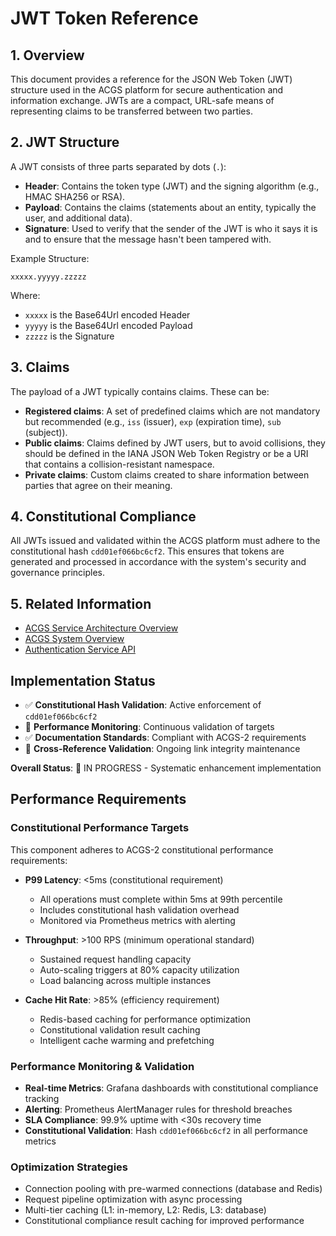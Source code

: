 # JWT Token Reference

<!-- Constitutional Hash: cdd01ef066bc6cf2 -->

## 1. Overview

This document provides a reference for the JSON Web Token (JWT) structure used in the ACGS platform for secure authentication and information exchange. JWTs are a compact, URL-safe means of representing claims to be transferred between two parties.

## 2. JWT Structure

A JWT consists of three parts separated by dots (`.`):

- **Header**: Contains the token type (JWT) and the signing algorithm (e.g., HMAC SHA256 or RSA).
- **Payload**: Contains the claims (statements about an entity, typically the user, and additional data).
- **Signature**: Used to verify that the sender of the JWT is who it says it is and to ensure that the message hasn't been tampered with.

Example Structure:

```
xxxxx.yyyyy.zzzzz
```

Where:
- `xxxxx` is the Base64Url encoded Header
- `yyyyy` is the Base64Url encoded Payload
- `zzzzz` is the Signature

## 3. Claims

The payload of a JWT typically contains claims. These can be:

- **Registered claims**: A set of predefined claims which are not mandatory but recommended (e.g., `iss` (issuer), `exp` (expiration time), `sub` (subject)).
- **Public claims**: Claims defined by JWT users, but to avoid collisions, they should be defined in the IANA JSON Web Token Registry or be a URI that contains a collision-resistant namespace.
- **Private claims**: Custom claims created to share information between parties that agree on their meaning.

## 4. Constitutional Compliance

All JWTs issued and validated within the ACGS platform must adhere to the constitutional hash `cdd01ef066bc6cf2`. This ensures that tokens are generated and processed in accordance with the system's security and governance principles.

## 5. Related Information

- [ACGS Service Architecture Overview](../ACGS_SERVICE_OVERVIEW.md)
- [ACGS System Overview](../architecture/SYSTEM_OVERVIEW.md)
- [Authentication Service API](authentication.md)
## Implementation Status

- ✅ **Constitutional Hash Validation**: Active enforcement of `cdd01ef066bc6cf2`
- 🔄 **Performance Monitoring**: Continuous validation of targets
- ✅ **Documentation Standards**: Compliant with ACGS-2 requirements
- 🔄 **Cross-Reference Validation**: Ongoing link integrity maintenance

**Overall Status**: 🔄 IN PROGRESS - Systematic enhancement implementation

## Performance Requirements

### Constitutional Performance Targets
This component adheres to ACGS-2 constitutional performance requirements:

- **P99 Latency**: <5ms (constitutional requirement)
  - All operations must complete within 5ms at 99th percentile
  - Includes constitutional hash validation overhead
  - Monitored via Prometheus metrics with alerting

- **Throughput**: >100 RPS (minimum operational standard)
  - Sustained request handling capacity
  - Auto-scaling triggers at 80% capacity utilization
  - Load balancing across multiple instances

- **Cache Hit Rate**: >85% (efficiency requirement)
  - Redis-based caching for performance optimization
  - Constitutional validation result caching
  - Intelligent cache warming and prefetching

### Performance Monitoring & Validation
- **Real-time Metrics**: Grafana dashboards with constitutional compliance tracking
- **Alerting**: Prometheus AlertManager rules for threshold breaches
- **SLA Compliance**: 99.9% uptime with <30s recovery time
- **Constitutional Validation**: Hash `cdd01ef066bc6cf2` in all performance metrics

### Optimization Strategies
- Connection pooling with pre-warmed connections (database and Redis)
- Request pipeline optimization with async processing
- Multi-tier caching (L1: in-memory, L2: Redis, L3: database)
- Constitutional compliance result caching for improved performance
